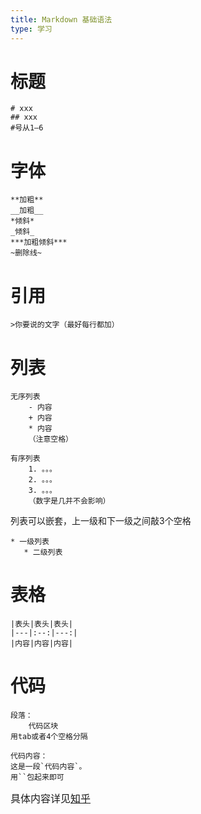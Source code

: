 ```yaml
---
title: Markdown 基础语法
type: 学习
---
```

# 标题
	# xxx
	## xxx
	#号从1—6

# 字体
	**加粗**
	__加粗__
	*倾斜*
	_倾斜_
	***加粗倾斜***
	~删除线~

# 引用
	>你要说的文字（最好每行都加）

# 列表
	无序列表
		- 内容
		+ 内容
		* 内容
		（注意空格）
		
	有序列表
		1. 。。。
		2. 。。。
		3. 。。。
		（数字是几并不会影响）

列表可以嵌套，上一级和下一级之间敲3个空格

	* 一级列表
	   * 二级列表

# 表格
	|表头|表头|表头|
	|---|:--:|---:|
	|内容|内容|内容|

# 代码
	段落：
		代码区块
	用tab或者4个空格分隔
	
	代码内容：
	这是一段`代码内容`。
	用``包起来即可

<font size=3>具体内容详见[知乎](https://zhuanlan.zhihu.com/p/99319314)
